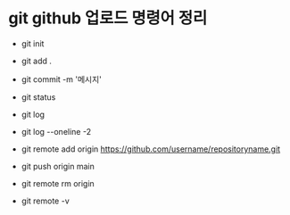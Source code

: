 # git github 업로드 명령어 정리

- git init

- git add .
- git commit -m '메시지'

- git status
- git log
- git log --oneline -2

- git remote add origin https://github.com/username/repositoryname.git
- git push origin main 

- git remote rm origin 
- git remote -v
